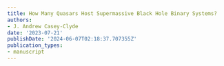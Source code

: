 ```yaml
---
title: How Many Quasars Host Supermassive Black Hole Binary Systems?
authors:
- J. Andrew Casey-Clyde
date: '2023-07-21'
publishDate: '2024-06-07T02:18:37.707355Z'
publication_types:
- manuscript
---
```

